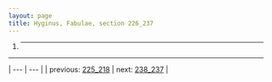 ```yaml
---
layout: page
title: Hyginus, Fabulae, section 226_237
---
```


1. * * *



---

| --- | --- |
| previous: [225_218](../225_218/) | next: [238_237](../238_237/) |